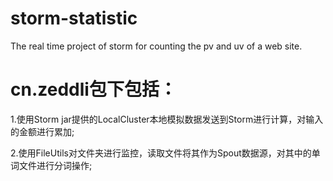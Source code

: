 # storm-statistic
The real time project of storm for counting the pv and uv of a web site.

# cn.zeddli包下包括：
1.使用Storm jar提供的LocalCluster本地模拟数据发送到Storm进行计算，对输入的金额进行累加;

2.使用FileUtils对文件夹进行监控，读取文件将其作为Spout数据源，对其中的单词文件进行分词操作;
